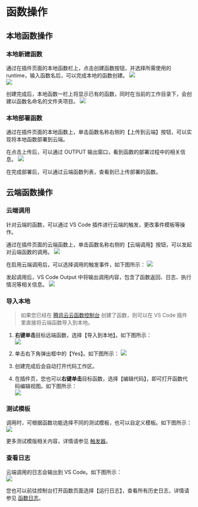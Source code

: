 # 函数操作

## 本地函数操作

### 本地新建函数

通过在插件页面的本地函数栏上，点击创建函数按钮，并选择所需使用的 runtime，输入函数名后，可以完成本地的函数创建。
    ![](https://main.qcloudimg.com/raw/0ecfb5a4aa16c608e52bb7bf7fe6780a.png)  
    ![](https://main.qcloudimg.com/raw/fe7c44e897563bffde70f9bc39298bd0.png)  

创建完成后，本地函数一栏上将显示已有的函数，同时在当前的工作目录下，会创建以函数名命名的文件夹项目。
     ![](https://main.qcloudimg.com/raw/4d9ecfce5ac0f85e05b1e63ed98d6234.png)

### 本地部署函数

通过在插件页面的本地函数上，单击函数名称右侧的【上传到云端】按钮，可以实现将本地函数部署到云端。

在点击上传后，可以通过 OUTPUT 输出窗口，看到函数的部署过程中的相关信息。
   ![](https://main.qcloudimg.com/raw/a597768d791603180f828deb1d7c197d.png)

在完成部署后，可以通过云端函数列表，查看到已上传部署的函数。

## 云端函数操作

### 云端调用

针对云端的函数，可以通过 VS Code 插件进行云端的触发，更改事件模板等操作。

通过在插件页面的云端函数上，单击函数名称右侧的【云端调用】按钮，可以发起对云端函数的调用。
    ![](https://main.qcloudimg.com/raw/04eb7ecff0a92cce8b8ebf97da0dea8e.png)

在启用云端调用后，可以选择调用的触发事件，如下图所示：
    ![](https://main.qcloudimg.com/raw/34c379d470561e265b6aa96d7335a29f.png)

发起调用后，VS Code Output 中将输出调用内容，包含了函数返回、日志、执行情况等相关信息。
    ![](https://main.qcloudimg.com/raw/6021ff0a7ba20445213768afc0e4958a.png)

### 导入本地

>如果您已经在 [腾讯云云函数控制台](https://console.cloud.tencent.com/scf/list?rid=1&ns=default) 创建了函数，则可以在 VS Code 插件里直接将云端函数导入到本地。  
>

1. **右键单击**目标远端函数，选择【导入到本地】。如下图所示：        
    ![](https://main.qcloudimg.com/raw/d1ae279963082390687f204df0309f47.png)  

2. 单击右下角弹出框中的【Yes】。如下图所示：
    ![](https://main.qcloudimg.com/raw/94060a2e19b78a5cfea86caade0730db.png)  

3. 创建完成后会自动打开代码工作区。

4. 在插件页，您也可以**右键单击**目标函数，选择【编辑代码】，即可打开函数代码编辑视图。如下图所示：   
    ![](https://main.qcloudimg.com/raw/136fb3fdaf6dfb3354926b024a69213c.png)


### 测试模板

调用时，可根据函数功能选择不同的测试模板，也可以自定义模板。如下图所示：  
    ![](https://main.qcloudimg.com/raw/34c379d470561e265b6aa96d7335a29f.png)  

更多测试模版相关内容，详情请参见 [触发器](https://cloud.tencent.com/document/product/583/9705)。


### 查看日志

云端调用的日志会输出到 VS Code。如下图所示：  
    ![](https://main.qcloudimg.com/raw/6021ff0a7ba20445213768afc0e4958a.png)  

您也可以前往控制台打开函数页面选择【运行日志】，查看所有历史日志，详情请参见 [函数日志](https://cloud.tencent.com/document/product/583/36143)。


